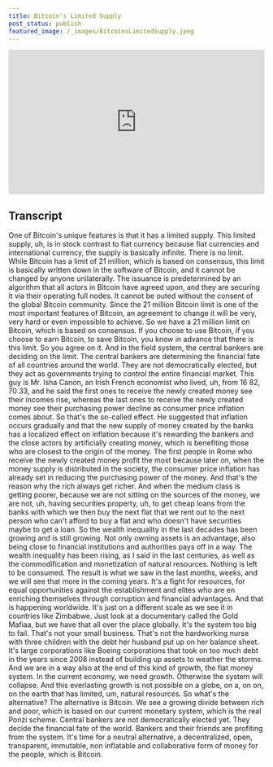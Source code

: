 ```yaml
---
title: Bitcoin's Limited Supply
post_status: publish
featured_image: /_images/BitcoinsLimitedSupply.jpeg
---
```


<div style="padding:56.25% 0 0 0;position:relative;"><iframe src="https://player.vimeo.com/video/832609918?badge=0&amp;autopause=0&amp;player_id=0&amp;app_id=58479" frameborder="0" allow="autoplay; fullscreen; picture-in-picture" allowfullscreen style="position:absolute;top:0;left:0;width:100%;height:100%;" title="010 Bitcoin's Limited Supply"></iframe></div>

<div style="margin-bottom:30px;"></div>

## Transcript

One of Bitcoin's unique features is that it has a limited supply. This limited supply, uh, is in stock contrast to fiat currency because fiat currencies and international currency, the supply is basically infinite. There is no limit. While Bitcoin has a limit of 21 million, which is based on consensus, this limit is basically written down in the software of Bitcoin, and it cannot be changed by anyone unilaterally. The issuance is predetermined by an algorithm that all actors in Bitcoin have agreed upon, and they are securing it via their operating full nodes. It cannot be outed without the consent of the global Bitcoin community. Since the 21 million Bitcoin limit is one of the most important features of Bitcoin, an agreement to change it will be very, very hard or even impossible to achieve. So we have a 21 million limit on Bitcoin, which is based on consensus. If you choose to use Bitcoin, if you choose to earn Bitcoin, to save Bitcoin, you know in advance that there is this limit. So you agree on it. And in the field system, the central bankers are deciding on the limit. The central bankers are determining the financial fate of all countries around the world. They are not democratically elected, but they act as governments trying to control the entire financial market. This guy is Mr. Isha Canon, an Irish French economist who lived, uh, from 16 82, 70 33, and he said the first ones to receive the newly created money see their incomes rise, whereas the last ones to receive the newly created money see their purchasing power decline as consumer price inflation comes about. So that's the so-called effect. He suggested that inflation occurs gradually and that the new supply of money created by the banks has a localized effect on inflation because it's rewarding the bankers and the close actors by artificially creating money, which is benefiting those who are closest to the origin of the money. The first people in Rome who receive the newly created money profit the most because later on, when the money supply is distributed in the society, the consumer price inflation has already set in reducing the purchasing power of the money. And that's the reason why the rich always get richer. And when the medium class is getting poorer, because we are not sitting on the sources of the money, we are not, uh, having securities property, uh, to get cheap loans from the banks with which we then buy the next flat that we rent out to the next person who can't afford to buy a flat and who doesn't have securities maybe to get a loan. So the wealth inequality in the last decades has been growing and is still growing. Not only owning assets is an advantage, also being close to financial institutions and authorities pays off in a way. The wealth inequality has been rising, as I said in the last centuries, as well as the commodification and monetization of natural resources. Nothing is left to be consumed. The result is what we saw in the last months, weeks, and we will see that more in the coming years. It's a fight for resources, for equal opportunities against the establishment and elites who are en enriching themselves through corruption and financial advantages. And that is happening worldwide. It's just on a different scale as we see it in countries like Zimbabwe. Just look at a documentary called the Gold Mafiaa, but we have that all over the place globally. It's the system too big to fail. That's not your small business. That's not the hardworking nurse with three children with the debt her husband put up on her balance sheet. It's large corporations like Boeing corporations that took on too much debt in the years since 2008 instead of building up assets to weather the storms. And we are in a way also at the end of this kind of growth, the fiat money system. In the current economy, we need growth. Otherwise the system will collapse. And this everlasting growth is not possible on a globe, on a, on on, on the earth that has limited, um, natural resources. So what's the alternative? The alternative is Bitcoin. We see a growing divide between rich and poor, which is based on our current monetary system, which is the real Ponzi scheme. Central bankers are not democratically elected yet. They decide the financial fate of the world. Bankers and their friends are profiting from the system. It's time for a neutral alternative, a decentralized, open, transparent, immutable, non inflatable and collaborative form of money for the people, which is Bitcoin.
